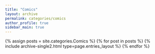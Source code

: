 ```yaml
---
title: "Comics"
layout: archive
permalink: categories/comics
author_profile: true
sidebar_main: true
---
```


{% assign posts = site.categories.Comics %}
{% for post in posts %} {% include archive-single2.html type=page.entries_layout %} {% endfor %}
